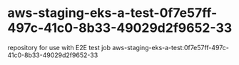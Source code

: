 # aws-staging-eks-a-test-0f7e57ff-497c-41c0-8b33-49029d2f9652-33
repository for use with E2E test job aws-staging-eks-a-test:0f7e57ff-497c-41c0-8b33-49029d2f9652-33
